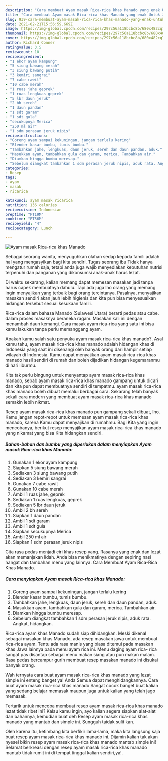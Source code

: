 ```yaml
---
description: "Cara membuat Ayam masak Rica-rica khas Manado yang enak Untuk Jualan"
title: "Cara membuat Ayam masak Rica-rica khas Manado yang enak Untuk Jualan"
slug: 939-cara-membuat-ayam-masak-rica-rica-khas-manado-yang-enak-untuk-jualan
date: 2021-02-21T15:56:59.669Z
image: https://img-global.cpcdn.com/recipes/297c56a118bcbc8b/680x482cq70/ayam-masak-rica-rica-khas-manado-foto-resep-utama.jpg
thumbnail: https://img-global.cpcdn.com/recipes/297c56a118bcbc8b/680x482cq70/ayam-masak-rica-rica-khas-manado-foto-resep-utama.jpg
cover: https://img-global.cpcdn.com/recipes/297c56a118bcbc8b/680x482cq70/ayam-masak-rica-rica-khas-manado-foto-resep-utama.jpg
author: Richard Conner
ratingvalue: 3.5
reviewcount: 10
recipeingredient:
- "1 ekor ayam kampung"
- "5 siung bawang merah"
- "3 siung bawang putih"
- "3 kemiri sangrai"
- "7 cabe rawit"
- "10 cabe merah"
- "1 ruas jahe geprek"
- "1 ruas lengkuas geprek"
- "5 lbr daun jeruk"
- "2 bh sereh"
- "1 daun pandan"
- "1 sdt garam"
- "1 sdt gula"
- "secukupnya Merica"
- "250 ml air"
- "1 sdm perasan jeruk nipis"
recipeinstructions:
- "Goreng ayam sampai kekuningan, jangan terlalu kering"
- "Blender kasar bumbu, tumis bumbu."
- "Tambahkan jahe, lengkuas, daun jeruk, sereh dan daun pandan, aduk."
- "Masukkan ayam, tambahkan gula dan garam, merica. Tambahkan air."
- "Diamkan hingga bumbu meresap."
- "Sebelum diangkat tambahkan 1 sdm perasan jeruk nipis, aduk rata. Angkat, hidangkan."
categories:
- Resep
tags:
- ayam
- masak
- ricarica

katakunci: ayam masak ricarica 
nutrition: 136 calories
recipecuisine: Indonesian
preptime: "PT19M"
cooktime: "PT56M"
recipeyield: "4"
recipecategory: Lunch

---
```



![Ayam masak Rica-rica khas Manado](https://img-global.cpcdn.com/recipes/297c56a118bcbc8b/680x482cq70/ayam-masak-rica-rica-khas-manado-foto-resep-utama.jpg)

Sebagai seorang wanita, menyuguhkan olahan sedap kepada famili adalah hal yang mengasyikan bagi kita sendiri. Tugas seorang ibu Tidak hanya mengatur rumah saja, tetapi anda juga wajib menyediakan kebutuhan nutrisi terpenuhi dan panganan yang dikonsumsi anak-anak harus lezat.

Di waktu  sekarang, kalian memang dapat memesan masakan jadi tanpa harus capek membuatnya dahulu. Tapi ada juga lho orang yang memang ingin menyajikan yang terbaik bagi orang tercintanya. Pasalnya, menyajikan masakan sendiri akan jauh lebih higienis dan kita pun bisa menyesuaikan hidangan tersebut sesuai kesukaan famili. 

Rica-rica dalam bahasa Manado (Sulawesi Utara) berarti pedas atau cabe. dalam proses masaknya beraneka ragam. Masakan kali ini dengan menambah daun kemangi. Cara masak ayam rica-rica yang satu ini bisa kamu lakukan tanpa perlu memanggang ayam.

Apakah kamu salah satu penyuka ayam masak rica-rica khas manado?. Asal kamu tahu, ayam masak rica-rica khas manado adalah hidangan khas di Indonesia yang saat ini disenangi oleh banyak orang dari hampir setiap wilayah di Indonesia. Kamu dapat menyajikan ayam masak rica-rica khas manado hasil sendiri di rumah dan boleh dijadikan hidangan kegemaranmu di hari liburmu.

Kita tak perlu bingung untuk menyantap ayam masak rica-rica khas manado, sebab ayam masak rica-rica khas manado gampang untuk dicari dan kita pun dapat membuatnya sendiri di tempatmu. ayam masak rica-rica khas manado boleh dibuat memalui berbagai cara. Sekarang telah banyak sekali cara modern yang membuat ayam masak rica-rica khas manado semakin lebih nikmat.

Resep ayam masak rica-rica khas manado pun gampang sekali dibuat, lho. Kamu jangan repot-repot untuk memesan ayam masak rica-rica khas manado, karena Kamu dapat menyajikan di rumahmu. Bagi Kita yang ingin mencobanya, berikut resep menyajikan ayam masak rica-rica khas manado yang nikamat yang bisa Kita hidangkan sendiri.

<!--inarticleads1-->

##### Bahan-bahan dan bumbu yang diperlukan dalam menyiapkan Ayam masak Rica-rica khas Manado:

1. Gunakan 1 ekor ayam kampung
1. Siapkan 5 siung bawang merah
1. Sediakan 3 siung bawang putih
1. Sediakan 3 kemiri sangrai
1. Gunakan 7 cabe rawit
1. Gunakan 10 cabe merah
1. Ambil 1 ruas jahe, geprek
1. Sediakan 1 ruas lengkuas, geprek
1. Sediakan 5 lbr daun jeruk
1. Ambil 2 bh sereh
1. Siapkan 1 daun pandan
1. Ambil 1 sdt garam
1. Ambil 1 sdt gula
1. Siapkan secukupnya Merica
1. Ambil 250 ml air
1. Siapkan 1 sdm perasan jeruk nipis


Cita rasa pedas menjadi ciri khas resep yang. Rasanya yang enak dan lezat akan memanjakan lidah. Anda bisa menikmatinya dengan sepiring nasi hangat dan tambahan menu yang lainnya. Cara Membuat Ayam Rica-Rica Khas Manado. 

<!--inarticleads2-->

##### Cara menyiapkan Ayam masak Rica-rica khas Manado:

1. Goreng ayam sampai kekuningan, jangan terlalu kering
1. Blender kasar bumbu, tumis bumbu.
1. Tambahkan jahe, lengkuas, daun jeruk, sereh dan daun pandan, aduk.
1. Masukkan ayam, tambahkan gula dan garam, merica. Tambahkan air.
1. Diamkan hingga bumbu meresap.
1. Sebelum diangkat tambahkan 1 sdm perasan jeruk nipis, aduk rata. Angkat, hidangkan.


Rica-rica ayam khas Manado sudah siap dihidangkan. Meski dikenal sebagai masakan khas Manado, ada resep masakan jawa untuk membuat rica-rica ayam. Tentu ada rasa manis yang biasa ditemui pada masakan khas Jawa lainnya pada menu ayam rica ini. Menu daging ayam rica- rica sangat pas disantap sebagai menu makan siang atau pun makan malam. Rasa pedas bercampur gurih membuat resep masakan manado ini disukai banyak orang. 

Wah ternyata cara buat ayam masak rica-rica khas manado yang lezat simple ini enteng banget ya! Anda Semua dapat menghidangkannya. Cara buat ayam masak rica-rica khas manado Sangat cocok banget buat kalian yang sedang belajar memasak maupun juga untuk kalian yang telah jago memasak.

Tertarik untuk mencoba membuat resep ayam masak rica-rica khas manado lezat tidak ribet ini? Kalau kamu ingin, ayo kalian segera siapkan alat-alat dan bahannya, kemudian buat deh Resep ayam masak rica-rica khas manado yang mantab dan simple ini. Sungguh taidak sulit kan. 

Oleh karena itu, ketimbang kita berfikir lama-lama, maka kita langsung saja buat resep ayam masak rica-rica khas manado ini. Dijamin kalian tak akan nyesel bikin resep ayam masak rica-rica khas manado mantab simple ini! Selamat berkreasi dengan resep ayam masak rica-rica khas manado mantab tidak rumit ini di tempat tinggal kalian sendiri,ya!.

